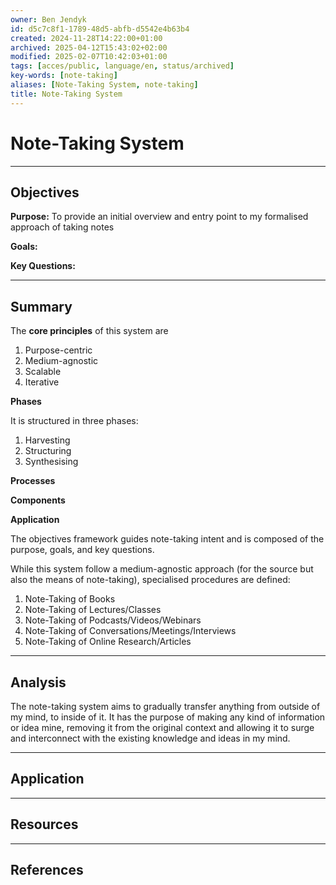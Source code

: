 ```yaml
---
owner: Ben Jendyk
id: d5c7c8f1-1789-48d5-abfb-d5542e4b63b4
created: 2024-11-28T14:22:00+01:00
archived: 2025-04-12T15:43:02+02:00
modified: 2025-02-07T10:42:03+01:00
tags: [acces/public, language/en, status/archived]
key-words: [note-taking]
aliases: [Note-Taking System, note-taking]
title: Note-Taking System
---
```


# Note-Taking System

---

## Objectives

**Purpose:** To provide an initial overview and entry point to my formalised approach of taking notes

**Goals:**

**Key Questions:**

---

## Summary

The **core principles** of this system are

1. Purpose-centric
2. Medium-agnostic
3. Scalable
4. Iterative

**Phases**

It is structured in three phases:

1. Harvesting
2. Structuring
3. Synthesising

**Processes**

**Components**

**Application**

The objectives framework guides note-taking intent and is composed of the purpose, goals, and key questions.

While this system follow a medium-agnostic approach (for the source but also the means of note-taking), specialised procedures are defined:

1. Note-Taking of Books
2. Note-Taking of Lectures/Classes
3. Note-Taking of Podcasts/Videos/Webinars
4. Note-Taking of Conversations/Meetings/Interviews
5. Note-Taking of Online Research/Articles

---

## Analysis

The note-taking system aims to gradually transfer anything from outside of my mind, to inside of it. It has the purpose of making any kind of information or idea mine, removing it from the original context and allowing it to surge and interconnect with the existing knowledge and ideas in my mind.

---

## Application

---

## Resources

---

## References
